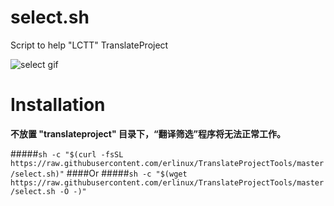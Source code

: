 # select.sh

Script to help "LCTT" TranslateProject

![select gif](https://raw.githubusercontent.com/erlinux/TranslateProjectTools/master/Github.gif)

# Installation

**不放置 "translateproject" 目录下，“翻译筛选”程序将无法正常工作。**

#####`sh -c "$(curl -fsSL https://raw.githubusercontent.com/erlinux/TranslateProjectTools/master/select.sh)"`
####Or
#####`sh -c "$(wget https://raw.githubusercontent.com/erlinux/TranslateProjectTools/master/select.sh -O -)"`   
